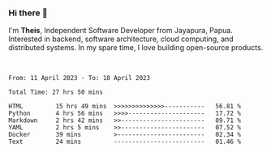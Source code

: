 ### Hi there 👋

I'm <b>Theis</b>, Independent Software Developer from Jayapura, Papua. Interested in backend, software architecture, cloud computing, and distributed systems. In my spare time, I love building open-source products.

<br>

 
 <!--START_SECTION:waka-->

```text
From: 11 April 2023 - To: 18 April 2023

Total Time: 27 hrs 50 mins

HTML         15 hrs 49 mins  >>>>>>>>>>>>>>-----------   56.81 %
Python       4 hrs 56 mins   >>>>---------------------   17.72 %
Markdown     2 hrs 42 mins   >>-----------------------   09.71 %
YAML         2 hrs 5 mins    >>-----------------------   07.52 %
Docker       39 mins         >------------------------   02.34 %
Text         24 mins         -------------------------   01.46 %
```

<!--END_SECTION:waka-->
